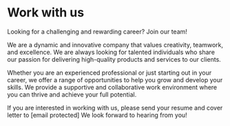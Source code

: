 # Work with us

Looking for a challenging and rewarding career? Join our team!

We are a dynamic and innovative company that values creativity, teamwork, and excellence. We are always looking for talented individuals who share our passion for delivering high-quality products and services to our clients.

Whether you are an experienced professional or just starting out in your career, we offer a range of opportunities to help you grow and develop your skills. We provide a supportive and collaborative work environment where you can thrive and achieve your full potential.

If you are interested in working with us, please send your resume and cover letter to [email protected] We look forward to hearing from you!